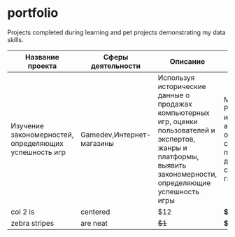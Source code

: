 # portfolio
Projects completed during learning and pet  projects demonstrating my data skills.


|Название проекта|Сферы деятельности|Описание|Навыки и иинструменты|
|--------------|--------------|--------------|--------------|
|Изучение закономерностей, определяющих успешность игр|Gamedev,Интернет-магазины|   Используя исторические данные о продажах компьютерных игр, оценки пользователей и экспертов, жанры и платформы, выявить закономерности, определяющие успешность игры   |Matplotlib, NumPy, Pandas, Python, исследовательский анализ данных, описательная статистика, предобработка данных, проверка статистических гипотез|
| col 2 is      | centered        |         $12   |     **$1600** |     **$1600** |
| zebra stripes | are neat        |        ~~$1~~ |     **$1600** |     **$1600** |
